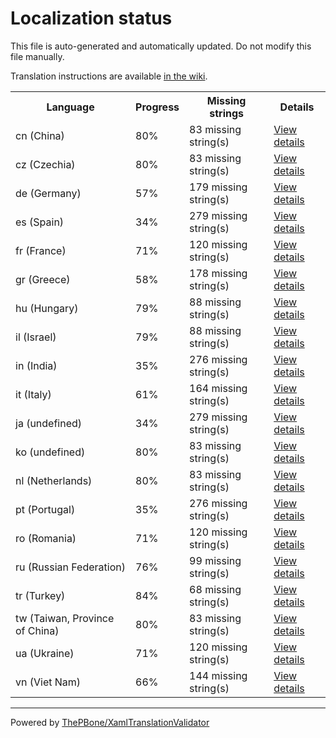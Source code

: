 # Localization status

This file is auto-generated and automatically updated. Do not modify this file manually.

Translation instructions are available [in the wiki](https://github.com/ThePBone/GalaxyBudsClient/wiki/3.-How-to-help-with-translations).

<table>
<tr><th>Language</th><th>Progress</th><th>Missing strings</th><th>Details</th></tr>
<tr><td>cn (China)</td><td>80%</td><td>83 missing string(s)</td><td><a href="cn.md">View details</a></td></tr>
<tr><td>cz (Czechia)</td><td>80%</td><td>83 missing string(s)</td><td><a href="cz.md">View details</a></td></tr>
<tr><td>de (Germany)</td><td>57%</td><td>179 missing string(s)</td><td><a href="de.md">View details</a></td></tr>
<tr><td>es (Spain)</td><td>34%</td><td>279 missing string(s)</td><td><a href="es.md">View details</a></td></tr>
<tr><td>fr (France)</td><td>71%</td><td>120 missing string(s)</td><td><a href="fr.md">View details</a></td></tr>
<tr><td>gr (Greece)</td><td>58%</td><td>178 missing string(s)</td><td><a href="gr.md">View details</a></td></tr>
<tr><td>hu (Hungary)</td><td>79%</td><td>88 missing string(s)</td><td><a href="hu.md">View details</a></td></tr>
<tr><td>il (Israel)</td><td>79%</td><td>88 missing string(s)</td><td><a href="il.md">View details</a></td></tr>
<tr><td>in (India)</td><td>35%</td><td>276 missing string(s)</td><td><a href="in.md">View details</a></td></tr>
<tr><td>it (Italy)</td><td>61%</td><td>164 missing string(s)</td><td><a href="it.md">View details</a></td></tr>
<tr><td>ja (undefined)</td><td>34%</td><td>279 missing string(s)</td><td><a href="ja.md">View details</a></td></tr>
<tr><td>ko (undefined)</td><td>80%</td><td>83 missing string(s)</td><td><a href="ko.md">View details</a></td></tr>
<tr><td>nl (Netherlands)</td><td>80%</td><td>83 missing string(s)</td><td><a href="nl.md">View details</a></td></tr>
<tr><td>pt (Portugal)</td><td>35%</td><td>276 missing string(s)</td><td><a href="pt.md">View details</a></td></tr>
<tr><td>ro (Romania)</td><td>71%</td><td>120 missing string(s)</td><td><a href="ro.md">View details</a></td></tr>
<tr><td>ru (Russian Federation)</td><td>76%</td><td>99 missing string(s)</td><td><a href="ru.md">View details</a></td></tr>
<tr><td>tr (Turkey)</td><td>84%</td><td>68 missing string(s)</td><td><a href="tr.md">View details</a></td></tr>
<tr><td>tw (Taiwan, Province of China)</td><td>80%</td><td>83 missing string(s)</td><td><a href="tw.md">View details</a></td></tr>
<tr><td>ua (Ukraine)</td><td>71%</td><td>120 missing string(s)</td><td><a href="ua.md">View details</a></td></tr>
<tr><td>vn (Viet Nam)</td><td>66%</td><td>144 missing string(s)</td><td><a href="vn.md">View details</a></td></tr>

</table>

__________

Powered by [ThePBone/XamlTranslationValidator](https://github.com/ThePBone/XamlTranslationValidator)